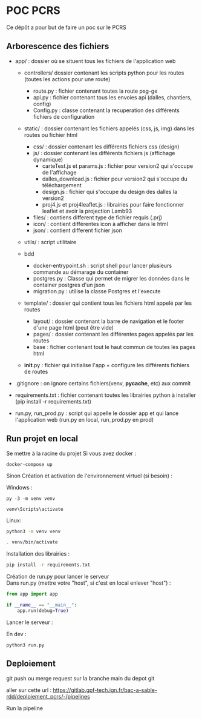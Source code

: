 # POC PCRS

Ce dépôt a pour but de faire un poc sur le PCRS

## Arborescence des fichiers

* app/ : dossier où se situent tous les fichiers de l'application web

    * controllers/ dossier contenant les scripts python pour les routes (toutes les actions pour une route)
        * route.py : fichier contenant toutes la route psg-ge
        * api.py : fichier contenant tous les envoies api (dalles, chantiers, config)
        * Config.py : classe contenant la recuperation des différents fichiers de configuration
    
    * static/ : dossier contenant les fichiers appelés (css, js, img) dans les routes ou fichier html
        * css/ : dossier contenant les différents fichiers css (design)
        * js/ : dossier contenant les différents fichiers js (affichage dynamique)
            * carteTest.js et params.js : fichier pour version2 qui s'occupe de l'affichage
            * dalles_download.js : fichier pour version2 qui s'occupe du téléchargement
            * design.js : fichier qui s'occupe du design des dalles la version2
            * proj4.js et proj4leaflet.js : librairies pour faire fonctionner leaflet et avoir la projection Lamb93
        * files/ : contiens different type de fichier requis (.prj)
        * icon/ : contient différentes icon à afficher dans le html
        * json/ : contient different fichier json
    
    * utils/ : script utilitaire

    * bdd
        * docker-entrypoint.sh : script shell pour lancer plusieurs commande au démarage du container
        * postgres.py : Classe qui permet de migrer les données dans le container postgres d'un json
        * migration.py : utilise la classe Postgres et l'execute
    
    * template/ : dossier qui contient tous les fichiers html appelé par les routes
        * layout/ : dossier contenant la barre de navigation et le footer d'une page html (peut être vide)
        * pages/ : dossier contenant les différentes pages appelés par les routes 
        * base : fichier contenant tout le haut commun de toutes les pages html
    
    * __init__.py : fichier qui initialise l'app + configure les différents fichiers de routes

* .gitignore : on ignore certains fichiers(venv, __pycache__, etc) aux commit

* requirements.txt : fichier contenant toutes les librairies python à installer (pip install -r requirements.txt)

* run.py, run_prod.py : script qui appelle le dossier app et qui lance l'application web (run.py en local, run_prod.py en prod)

## Run projet en local

Se mettre à la racine du projet
Si vous avez docker :

```
docker-compose up 
```

Sinon
Création et activation de l'environnement virtuel (si besoin) :

Windows :
```
py -3 -m venv venv
```
```
venv\Scripts\activate
```

Linux:
```sh
python3 -m venv venv
```
```sh
. venv/bin/activate
```

Installation des librairies :
```sh
pip install -r requirements.txt
```

Création de run.py pour lancer le serveur\
Dans run.py (mettre votre "host", si c'est en local enlever "host") :
```py
from app import app

if __name__ == "__main__":
    app.run(debug=True)
```

Lancer le serveur :

En dev :
```
python3 run.py
```

## Deploiement

git push ou merge request sur la branche main du depot git

aller sur cette url : https://gitlab.gpf-tech.ign.fr/bac-a-sable-rdd/deploiement_pcrs/-/pipelines

Run la pipeline
